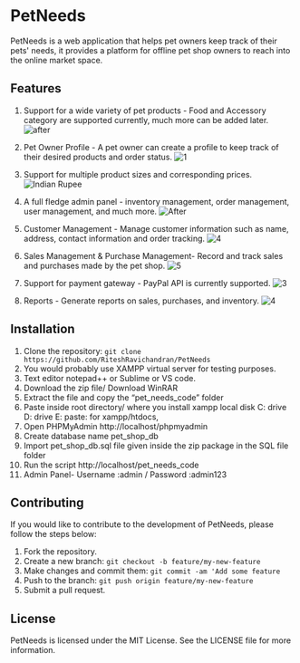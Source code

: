# PetNeeds
PetNeeds is a web application that helps pet owners keep track of their pets' needs, it provides a platform for offline pet shop owners to reach into the online market space.

## Features
1. Support for a wide variety of pet products - Food and Accessory category are supported currently, much more can be added later.
![after](https://user-images.githubusercontent.com/72683075/227515387-a9b9db87-4f39-4d7c-8902-440f53f06fef.png)

2. Pet Owner Profile - A pet owner can create a profile to keep track of their desired products and order status.
![1](https://user-images.githubusercontent.com/72683075/227514643-34a36991-1030-4a15-af1b-6b383dfdaa87.png)

3. Support for multiple product sizes and corresponding prices.
![Indian Rupee](https://user-images.githubusercontent.com/72683075/227515615-9c9b490f-d5ea-45fc-8041-4f09629e98a7.png)

4. A full fledge admin panel - inventory management, order management, user management, and much more.
![After](https://user-images.githubusercontent.com/72683075/227514895-3ce15f03-7e22-481e-bcd1-19ce595c4c15.png)

5. Customer Management - Manage customer information such as name, address, contact information and order tracking.
![4](https://user-images.githubusercontent.com/72683075/227515888-87039b34-50a1-40aa-8fe3-80445dd79fed.png)

6. Sales Management & Purchase Management- Record and track sales and purchases made by the pet shop.
![5](https://user-images.githubusercontent.com/72683075/227516055-71013b9d-94db-4198-b401-6593d0900c7a.png)

8. Support for payment gateway - PayPal API is currently supported.
![3](https://user-images.githubusercontent.com/72683075/227516540-416fc2c8-b0fb-4362-b0d4-416d83f5cba8.png)

9. Reports - Generate reports on sales, purchases, and inventory.
![4](https://user-images.githubusercontent.com/72683075/227516620-32c5b923-5a17-4e8d-9ebb-37af8416264a.png)


## Installation
1. Clone the repository:
``` git clone https://github.com/RiteshRavichandran/PetNeeds ```
2. You would probably use XAMPP virtual server for testing purposes.
3. Text editor notepad++ or Sublime or VS code.
4. Download the zip file/ Download WinRAR
5. Extract the file and copy the “pet_needs_code” folder
6. Paste inside root directory/ where you install xampp local disk C: drive D: drive E: paste: for xampp/htdocs,
7. Open PHPMyAdmin http://localhost/phpmyadmin
8. Create database name pet_shop_db
9. Import pet_shop_db.sql file given inside the zip package in the SQL file folder
10. Run the script http://localhost/pet_needs_code
11. Admin Panel- Username :admin / Password :admin123

## Contributing
If you would like to contribute to the development of PetNeeds, please follow the steps below:
1. Fork the repository.
2. Create a new branch: 
``` git checkout -b feature/my-new-feature ```
3. Make changes and commit them:
``` git commit -am 'Add some feature ```
4. Push to the branch: 
``` git push origin feature/my-new-feature ```
5. Submit a pull request.

## License
PetNeeds is licensed under the MIT License. See the LICENSE file for more information.
